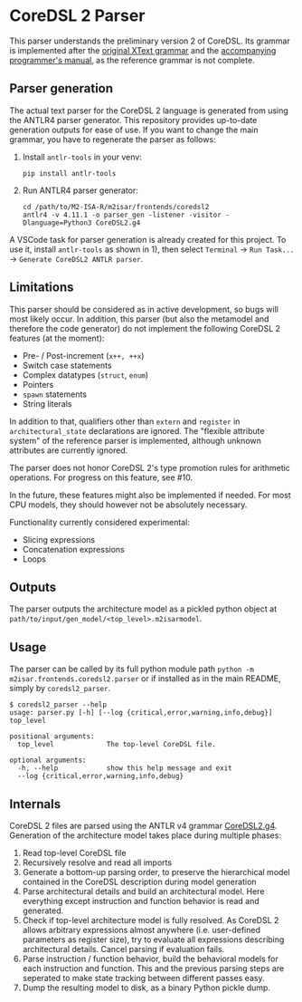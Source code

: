 <!--
SPDX-License-Identifier: Apache-2.0

This file is part of the M2-ISA-R project: https://github.com/tum-ei-eda/M2-ISA-R

Copyright (C) 2022
Chair of Electrical Design Automation
Technical University of Munich
-->

# CoreDSL 2 Parser

This parser understands the preliminary version 2 of CoreDSL. Its grammar is implemented after the [original XText grammar](https://github.com/Minres/CoreDSL/blob/master/com.minres.coredsl/src/com/minres/coredsl/CoreDsl.xtext) and the [accompanying programmer's manual](https://github.com/Minres/CoreDSL/wiki/CoreDSL-2-programmer's-manual), as the reference grammar is not complete.

## Parser generation
The actual text parser for the CoreDSL 2 language is generated from [](CoreDSL2.g4) using the ANTLR4 parser generator. This repository provides up-to-date generation outputs for ease of use. If you want to change the main grammar, you have to regenerate the parser as follows:

1) Install `antlr-tools` in your venv:

    ```
    pip install antlr-tools
    ```

2) Run ANTLR4 parser generator:

    ```
    cd /path/to/M2-ISA-R/m2isar/frontends/coredsl2
    antlr4 -v 4.11.1 -o parser_gen -listener -visitor -Dlanguage=Python3 CoreDSL2.g4
    ```

A VSCode task for parser generation is already created for this project. To use it, install `antlr-tools` as shown in 1), then select `Terminal` -> `Run Task...` -> `Generate CoreDSL2 ANTLR parser`.

## Limitations
This parser should be considered as in active development, so bugs will most likely occur. In addition, this parser (but also the metamodel and therefore the code generator) do not implement the following CoreDSL 2 features (at the moment):
- Pre- / Post-increment (`x++, ++x`)
- Switch case statements
- Complex datatypes (`struct`, `enum`)
- Pointers
- `spawn` statements
- String literals

In addition to that, qualifiers other than `extern` and `register` in `architectural_state` declarations are ignored. The "flexible attribute system" of the reference parser is implemented, although unknown attributes are currently ignored.

The parser does not honor CoreDSL 2's type promotion rules for arithmetic operations. For progress on this feature, see #10.

In the future, these features might also be implemented if needed. For most CPU models, they should however not be absolutely necessary.

Functionality currently considered experimental:
- Slicing expressions
- Concatenation expressions
- Loops

## Outputs

The parser outputs the architecture model as a pickled python object at `path/to/input/gen_model/<top_level>.m2isarmodel`.

## Usage

The parser can be called by its full python module path `python -m m2isar.frontends.coredsl2.parser` or if installed as in the main README, simply by `coredsl2_parser`.

```
$ coredsl2_parser --help
usage: parser.py [-h] [--log {critical,error,warning,info,debug}] top_level

positional arguments:
  top_level             The top-level CoreDSL file.

optional arguments:
  -h, --help            show this help message and exit
  --log {critical,error,warning,info,debug}
```

## Internals
CoreDSL 2 files are parsed using the ANTLR v4 grammar [CoreDSL2.g4](CoreDSL2.g4). Generation of the architecture model takes place during multiple phases:
1) Read top-level CoreDSL file
2) Recursively resolve and read all imports
3) Generate a bottom-up parsing order, to preserve the hierarchical model contained in the CoreDSL description during model generation
4) Parse architectural details and build an architectural model. Here everything except instruction and function behavior is read and generated.
5) Check if top-level architecture model is fully resolved. As CoreDSL 2 allows arbitrary expressions almost anywhere (i.e. user-defined parameters as register size), try to evaluate all expressions describing architectural details. Cancel parsing if evaluation fails.
6) Parse instruction / function behavior, build the behavioral models for each instruction and function. This and the previous parsing steps are seperated to make state tracking between different passes easy.
7) Dump the resulting model to disk, as a binary Python pickle dump.
